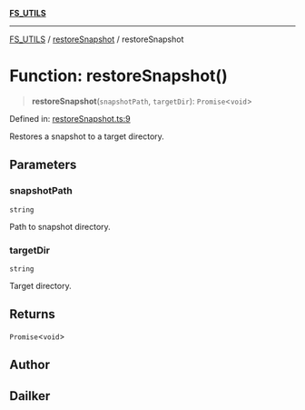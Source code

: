 [**FS_UTILS**](../../README.md)

***

[FS_UTILS](../../README.md) / [restoreSnapshot](../README.md) / restoreSnapshot

# Function: restoreSnapshot()

> **restoreSnapshot**(`snapshotPath`, `targetDir`): `Promise`\<`void`\>

Defined in: [restoreSnapshot.ts:9](https://github.com/dailker/everyutil-js/blob/7799f3f003cb23f425be3f1c83c38483e2648188/src/fs/restoreSnapshot.ts#L9)

Restores a snapshot to a target directory.

## Parameters

### snapshotPath

`string`

Path to snapshot directory.

### targetDir

`string`

Target directory.

## Returns

`Promise`\<`void`\>

## Author

## Dailker
